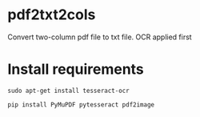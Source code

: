 # pdf2txt2cols
Convert two-column pdf file to txt file. OCR applied first

# Install requirements
```
sudo apt-get install tesseract-ocr 

pip install PyMuPDF pytesseract pdf2image 
```
